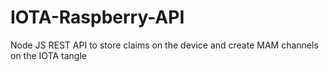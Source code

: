 # IOTA-Raspberry-API
Node JS REST API to store claims on the device and create MAM channels on the IOTA tangle
